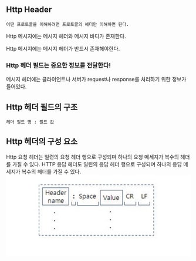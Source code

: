 ## Http Header

`어떤 프로토콜을 이해하려면 프로토콜의 헤더만 이해하면 된다.` 

Http 메시지에는 메시지 헤더와 메시지 바디가 존재한다.

Http 메시지에는 메시지 헤더가 반드시 존재해야한다.

### Http 헤더 필드는 중요한 정보를 전달한다!

메시지 헤더에는 클라이언트나 서버가 request나 response를 처리하기 위한 정보가 들어있다.


## Http 헤더 필드의 구조 

`헤더 필드 명 : 필드 값`


## Http 헤더의 구성 요소

Http 요청 헤더는 일련의 요청 헤더 행으로 구성되며 하나의 요청 메세지가 복수의 헤더를 가질 수 있다.
HTTP 응답 헤더도 일련의 응답 헤더 행으로 구성되며 하나의 응답 메세지가 복수의 헤더를 가질 수 있다.
![image](image/requestHeader.png)

